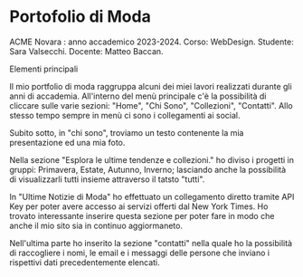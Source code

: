 # Portofolio di Moda
ACME Novara : anno accademico 2023-2024.
Corso: WebDesign.
Studente: Sara Valsecchi.
Docente: Matteo Baccan.

Elementi principali

Il mio portfolio di moda raggruppa alcuni dei miei lavori realizzati durante gli anni di accademia.
All'interno del menù principale c'è la possibilità di cliccare sulle varie sezioni: "Home",
"Chi Sono", "Collezioni", "Contatti". Allo stesso tempo sempre in menù ci sono i collegamenti ai social.

Subito sotto, in "chi sono", troviamo un testo contenente la mia presentazione ed una mia foto. 

Nella sezione "Esplora le ultime tendenze e collezioni." ho diviso i progetti in gruppi: Primavera, Estate, Autunno, Inverno; lasciando anche la possibilità di visualizzarli tutti insieme attraverso il tatsto "tutti".

In "Ultime Notizie di Moda" ho effettuato un collegamento diretto tramite API Key per poter avere accesso ai servizi offerti dal New York Times. Ho trovato interessante inserire questa sezione per poter fare in modo che anche il mio sito sia in continuo aggiormaneto.

Nell'ultima parte ho inserito la sezione "contatti" nella quale ho la possibilità di raccogliere i nomi, le email e i messaggi delle persone che inviano i rispettivi dati precedentemente elencati.

